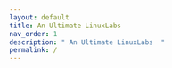 ```yaml
---
layout: default
title: An Ultimate LinuxLabs
nav_order: 1
description: " An Ultimate LinuxLabs  "
permalink: /
---
```

